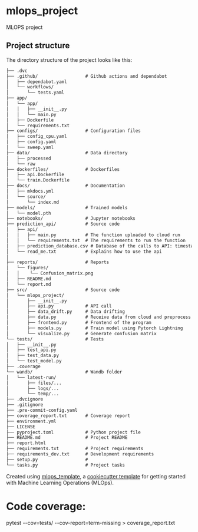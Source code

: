 # mlops_project

MLOPS project 

## Project structure

The directory structure of the project looks like this:
```txt
├── .dvc
├── .github/                  # Github actions and dependabot
│   ├── dependabot.yaml
│   └── workflows/
│       └── tests.yaml
├── app/
│   └── app/
│   │   ├── __init__.py
│   │   └── main.py
│   ├── Dockerfile
│   └── requirements.txt
├── configs/                  # Configuration files
│   ├── config_cpu.yaml
│   ├── config.yaml
│   └── sweep.yaml
├── data/                     # Data directory
│   ├── processed
│   └── raw
├── dockerfiles/              # Dockerfiles
│   ├── api.Dockerfile
│   └── train.Dockerfile
├── docs/                     # Documentation
│   ├── mkdocs.yml
│   └── source/
│       └── index.md
├── models/                   # Trained models
│   └── model.pth
├── notebooks/                # Jupyter notebooks
├── prediction_api/           # Source code
│   ├── api/
│   │   ├── main.py           # The function uploaded to cloud run
│   │   └── requirements.txt  # The requirements to run the function
│   ├── prediction_database.csv # Database of the calls to API: timestamp, location, text and prediction
│   └── read_me.txt           # Explains how to use the api
│
├── reports/                  # Reports
│   └── figures/
│   │    └── Confusion_matrix.png
│   ├── README.md
│   └── report.md
├── src/                      # Source code
│   └── mlops_project/
│       ├── __init__.py
│       ├── api.py            # API call
│       ├── data_drift.py     # Data drifting
│       ├── data.py           # Receive data from cloud and preprocess
│       ├── frontend.py       # Frontend of the program
│       ├── models.py         # Train model using Pytorch Lightning
│       └── visualize.py      # Generate confusion matrix
└── tests/                    # Tests
│   ├── __init__.py
│   ├── test_api.py
│   ├── test_data.py
│   └── test_model.py
├── .coverage
└── wandb/                    # Wandb folder
│   └── latest-run/
│       ├── files/...
│       ├── logs/...
│       └── temp/...
├── .dvcignore
├── .gitignore
├── .pre-commit-config.yaml
├── coverage_report.txt       # Coverage report
├── environment.yml
├── LICENSE
├── pyproject.toml            # Python project file
├── README.md                 # Project README
├── report.html
├── requirements.txt          # Project requirements
├── requirements_dev.txt      # Development requirements
├── setup.py                  # 
└── tasks.py                  # Project tasks
```


Created using [mlops_template](https://github.com/SkafteNicki/mlops_template),
a [cookiecutter template](https://github.com/cookiecutter/cookiecutter) for getting
started with Machine Learning Operations (MLOps).

# Code coverage:
pytest --cov=tests/ --cov-report=term-missing > coverage_report.txt